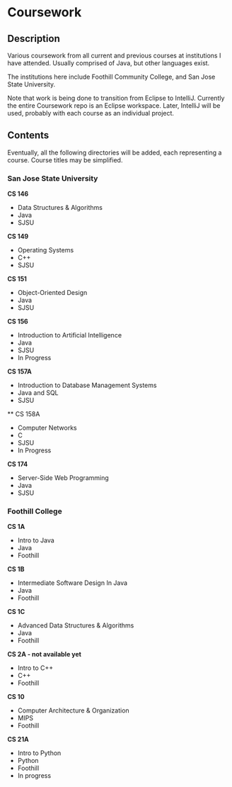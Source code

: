Coursework
==========

## Description

Various coursework from all current and previous courses at institutions I have attended. Usually comprised of Java, but other languages exist.

The institutions here include Foothill Community College, and San Jose State University.

Note that work is being done to transition from Eclipse to IntelliJ. Currently the entire Coursework repo is an Eclipse workspace. Later, IntelliJ will be used, probably with each course as an individual project.

## Contents

Eventually, all the following directories will be added, each representing a course. Course titles may be simplified.


### San Jose State University

**CS 146**
- Data Structures & Algorithms
- Java
- SJSU

**CS 149**
- Operating Systems
- C++
- SJSU

**CS 151**
- Object-Oriented Design
- Java
- SJSU

**CS 156**
- Introduction to Artificial Intelligence
- Java
- SJSU
- In Progress

**CS 157A**
- Introduction to Database Management Systems
- Java and SQL
- SJSU

** CS 158A
- Computer Networks
- C
- SJSU
- In Progress

**CS 174**
- Server-Side Web Programming
- Java
- SJSU

### Foothill College

**CS 1A**
- Intro to Java
- Java
- Foothill

**CS 1B**
- Intermediate Software Design In Java
- Java
- Foothill

**CS 1C**
- Advanced Data Structures & Algorithms
- Java
- Foothill

**CS 2A - not available yet**
- Intro to C++
- C++
- Foothill

**CS 10**
- Computer Architecture & Organization
- MIPS
- Foothill

**CS 21A**
- Intro to Python
- Python
- Foothill
- In progress


